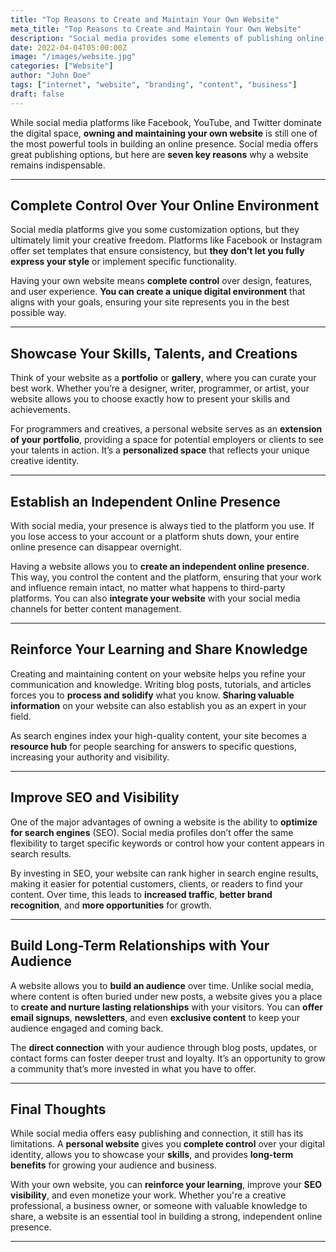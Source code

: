 ```yaml
---
title: "Top Reasons to Create and Maintain Your Own Website"
meta_title: "Top Reasons to Create and Maintain Your Own Website"
description: "Social media provides some elements of publishing online, but here are seven reasons why owning and maintaining your own website is crucial."
date: 2022-04-04T05:00:00Z
image: "/images/website.jpg"
categories: ["Website"]
author: "John Doe"
tags: ["internet", "website", "branding", "content", "business"]
draft: false
---
```


While social media platforms like Facebook, YouTube, and Twitter dominate the digital space, **owning and maintaining your own website** is still one of the most powerful tools in building an online presence. Social media offers great publishing options, but here are **seven key reasons** why a website remains indispensable.

---

## Complete Control Over Your Online Environment

Social media platforms give you some customization options, but they ultimately limit your creative freedom. Platforms like Facebook or Instagram offer set templates that ensure consistency, but **they don’t let you fully express your style** or implement specific functionality.

Having your own website means **complete control** over design, features, and user experience. **You can create a unique digital environment** that aligns with your goals, ensuring your site represents you in the best possible way.

---

## Showcase Your Skills, Talents, and Creations

Think of your website as a **portfolio** or **gallery**, where you can curate your best work. Whether you’re a designer, writer, programmer, or artist, your website allows you to choose exactly how to present your skills and achievements.

For programmers and creatives, a personal website serves as an **extension of your portfolio**, providing a space for potential employers or clients to see your talents in action. It’s a **personalized space** that reflects your unique creative identity.

---

## Establish an Independent Online Presence

With social media, your presence is always tied to the platform you use. If you lose access to your account or a platform shuts down, your entire online presence can disappear overnight.

Having a website allows you to **create an independent online presence**. This way, you control the content and the platform, ensuring that your work and influence remain intact, no matter what happens to third-party platforms. You can also **integrate your website** with your social media channels for better content management.

---

## Reinforce Your Learning and Share Knowledge

Creating and maintaining content on your website helps you refine your communication and knowledge. Writing blog posts, tutorials, and articles forces you to **process and solidify** what you know. **Sharing valuable information** on your website can also establish you as an expert in your field.

As search engines index your high-quality content, your site becomes a **resource hub** for people searching for answers to specific questions, increasing your authority and visibility.

---

## Improve SEO and Visibility

One of the major advantages of owning a website is the ability to **optimize for search engines** (SEO). Social media profiles don’t offer the same flexibility to target specific keywords or control how your content appears in search results.

By investing in SEO, your website can rank higher in search engine results, making it easier for potential customers, clients, or readers to find your content. Over time, this leads to **increased traffic**, **better brand recognition**, and **more opportunities** for growth.

---

## Build Long-Term Relationships with Your Audience

A website allows you to **build an audience** over time. Unlike social media, where content is often buried under new posts, a website gives you a place to **create and nurture lasting relationships** with your visitors. You can **offer email signups**, **newsletters**, and even **exclusive content** to keep your audience engaged and coming back.

The **direct connection** with your audience through blog posts, updates, or contact forms can foster deeper trust and loyalty. It’s an opportunity to grow a community that’s more invested in what you have to offer.

---

## Final Thoughts

While social media offers easy publishing and connection, it still has its limitations. A **personal website** gives you **complete control** over your digital identity, allows you to showcase your **skills**, and provides **long-term benefits** for growing your audience and business.

With your own website, you can **reinforce your learning**, improve your **SEO visibility**, and even monetize your work. Whether you're a creative professional, a business owner, or someone with valuable knowledge to share, a website is an essential tool in building a strong, independent online presence.

---

